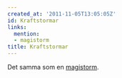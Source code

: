 ```yaml
---
created_at: '2011-11-05T13:05:05Z'
id: Kraftstormar
links:
  mention:
  - magistorm
title: Kraftstormar
---
```


Det samma som en [magistorm].

  [magistorm]: magistorm
